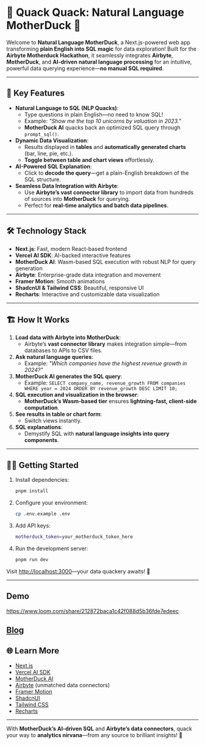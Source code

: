 # 🦆 Quack Quack: Natural Language MotherDuck 🚀

Welcome to **Natural Language MotherDuck**, a Next.js-powered web app transforming **plain English into SQL magic** for data exploration! Built for the **Airbyte Motherduck Hackathon**, it seamlessly integrates **Airbyte**, **MotherDuck**, and **AI-driven natural language processing** for an intuitive, powerful data querying experience—**no manual SQL required**.

---

## 🐥 Key Features  

- **Natural Language to SQL (NLP Quacks)**:  
  - Type questions in plain English—no need to know SQL!  
  - Example: _"Show me the top 10 unicorns by valuation in 2023."_  
  - **MotherDuck AI** quacks back an optimized SQL query through `prompt_sql()`.  
- **Dynamic Data Visualization**:  
  - Results displayed in **tables** and **automatically generated charts** (bar, line, pie, etc.).  
  - **Toggle between table and chart views** effortlessly.  
- **AI-Powered SQL Explanation**:  
  - Click to **decode the query**—get a plain-English breakdown of the SQL structure.  
- **Seamless Data Integration with Airbyte**:  
  - Use **Airbyte’s vast connector library** to import data from hundreds of sources into **MotherDuck** for querying.  
  - Perfect for **real-time analytics and batch data pipelines**.

---

## 🛠 Technology Stack  

- **Next.js**: Fast, modern React-based frontend  
- **Vercel AI SDK**: AI-backed interactive features  
- **MotherDuck AI**: Wasm-based SQL execution with robust NLP for query generation  
- **Airbyte**: Enterprise-grade data integration and movement  
- **Framer Motion**: Smooth animations  
- **ShadcnUI & Tailwind CSS**: Beautiful, responsive UI  
- **Recharts**: Interactive and customizable data visualization

---

## 🏗 How It Works  

1. **Load data with Airbyte into MotherDuck**:  
   - Airbyte’s **vast connector library** makes integration simple—from databases to APIs to CSV files.  
2. **Ask natural language queries**:  
   - Example: _"Which companies have the highest revenue growth in 2024?"_  
3. **MotherDuck AI generates the SQL query**:  
   - Example: `SELECT company_name, revenue_growth FROM companies WHERE year = 2024 ORDER BY revenue_growth DESC LIMIT 10;`  
4. **SQL execution and visualization in the browser**:  
   - **MotherDuck’s Wasm-based tier** ensures **lightning-fast, client-side computation**.  
5. **See results in table or chart form**:  
   - Switch views instantly.  
6. **SQL explanations**:  
   - Demystify SQL with **natural language insights into query components**.

---

## 🏃‍♀️ Getting Started  

1. Install dependencies:  
   ```bash
   pnpm install
   ```

2. Configure your environment:  
   ```bash
   cp .env.example .env
   ```

3. Add API keys:  
   ```bash
   motherduck_token=your_motherduck_token_here
   ```

4. Run the development server:  
   ```bash
   pnpm run dev
   ```

Visit [http://localhost:3000](http://localhost:3000)—your data quackery awaits! 🦆  

---
## Demo
https://www.loom.com/share/212872baca1c42f088d5b36fde7edeec

[Blog](https://parthiv11.hashnode.dev/natural-language-motherduck)
---
## 🌐 Learn More  

- [Next.js](https://nextjs.org/docs)  
- [Vercel AI SDK](https://sdk.vercel.ai/docs)  
- [MotherDuck AI](https://motherduck.com/docs)  
- [Airbyte](https://airbyte.io) (unmatched data connectors)  
- [Framer Motion](https://www.framer.com/motion/)  
- [ShadcnUI](https://ui.shadcn.com)  
- [Tailwind CSS](https://tailwindcss.com)  
- [Recharts](https://recharts.org)

---

With **MotherDuck’s AI-driven SQL** and **Airbyte’s data connectors**, quack your way to **analytics nirvana**—from any source to brilliant insights! 🌟
